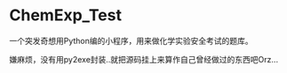 ChemExp_Test
============

一个突发奇想用Python编的小程序，用来做化学实验安全考试的题库。

嫌麻烦，没有用py2exe封装..就把源码挂上来算作自己曾经做过的东西吧Orz...
